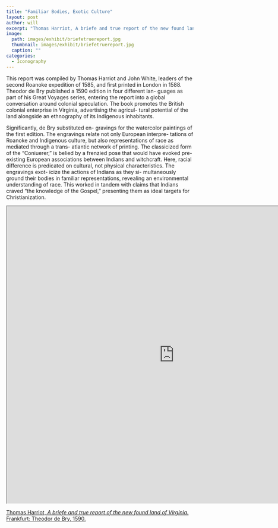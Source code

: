 ```yaml
---
title: "Familiar Bodies, Exotic Culture"
layout: post
author: will
excerpt: "Thomas Harriot, A briefe and true report of the new found land of Virginia. Frankfurt: Theodor de Bry, 1590."
image: 
  path: images/exhibit/briefetruereport.jpg
  thumbnail: images/exhibit/briefetruereport.jpg
  caption: ""
categories:
  - Iconography
---
```


This report was compiled by Thomas Harriot and John White, leaders of the second Roanoke expedition of 1585, and first printed in London in 1588. Theodor de Bry published
a 1590 edition in four different lan- guages as part of his Great Voyages series, entering the report into a global conversation around colonial speculation. The book promotes
the British colonial enterprise in Virginia, advertising the agricul- tural potential of the land alongside an ethnography of its Indigenous inhabitants.

Significantly, de Bry substituted en- gravings for the watercolor paintings of the first edition. The engravings relate not only European interpre- tations of Roanoke and Indigenous culture, but also representations of race as mediated through a trans- atlantic network of printing. The classicized form of the “Coniuerer,” is belied by a frenzied pose that would have evoked pre-existing European associations between Indians and witchcraft. Here, racial difference is predicated on cultural, not physical characteristics. The engravings exot- icize the actions of Indians as they si- multaneously ground their bodies in familiar representations, revealing an environmental understanding of race. This worked in tandem with claims that Indians craved “the knowledge of the Gospel,” presenting them as ideal targets for Christianization.

<!-- https://archive.org/details/briefetruereport00harr/page/n71 -->
<iframe src="https://archive.org/details/briefetruereport00harr/?ui=embed#mode/2up/page/n71" width="900px" height="800px"></iframe>

[Thomas Harriot, *A briefe and true report of the new found land of Virginia.* Frankfurt: Theodor de Bry, 1590.](https://search.library.brown.edu/catalog/b7581161)